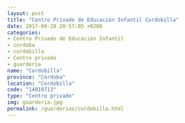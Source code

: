 ```yaml
---
layout: post
title: "Centro Privado de Educación Infantil Cordobilla"
date: 2017-09-20 20:57:05 +0200
categories:
- Centro Privado de Educación Infantil
- cordoba
- cordobilla
- Centro privado
- guarderia
name: "Cordobilla"
province: "Córdoba"
location: "Cordobilla"
code: "14010713"
type: "Centro privado"
img: guarderia.jpg
permalink: /guarderias/cordobilla.html
---
```

